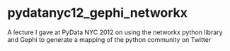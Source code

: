 pydatanyc12_gephi_networkx
==========================

A lecture I gave at PyData NYC 2012 on using the networkx python library and Gephi to generate a mapping of the python community on Twitter